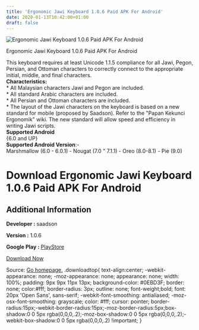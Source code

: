 ```yaml
---
title: 'Ergonomic Jawi Keyboard 1.0.6 Paid APK For Android'
date: 2020-01-13T10:42:00+01:00
draft: false
---
```


![Ergonomic Jawi Keyboard 1.0.6 Paid APK For Android](https://i1.wp.com/apkhome.net/wp-content/uploads/2020/01/Ergonomic-Jawi-Keyboard-1.0.6-Paid.png "Ergonomic Jawi Keyboard 1.0.6 Paid APK For Android")

  

Ergonomic Jawi Keyboard 1.0.6 Paid APK For Android

This keyboard requires at least Unicode 1.1.5 compliance for all Jawi, Pegon, Persian, and Ottoman characters to correctly connect to the appropriate initial, middle, and final characters.  
**Characteristics:**  
\* All Malaysian characters Jawi and Pegon are included.  
\* All standard Arabic characters are included.  
\* All Persian and Ottoman characters are included.  
\* The layout of the Jawi characters on the keyboard is based on a new standard for mobile (proposed by Saadson). Refer to the "Papan Kekunci Ergonomik" wiki. The new standard will allow speed and efficiency in writing Jawi scripts.  
**Supported Android**  
{6.0 and UP}  
**Supported Android Version**:-  
Marshmallow (6.0 - 6.0.1) - Nougat (7.0 " 7.1.1) - Oreo (8.0-8.1) - Pie (9.0)

Download Ergonomic Jawi Keyboard 1.0.6 Paid APK For Android
===========================================================

Additional Information
----------------------

**Developer :** saadson

**Version :** 1.0.6

**Google Play :** [PlayStore](https://play.google.com/store/apps/details?id=my.saadson.keyboardjawi)

  

[Download Now](https://store4app.co/post/ergonomic-jawi-keyboard-1-0-6-paid-apk-for-android_1578849980)

  
Source: [Go homepage.](https://store4app.co/post/ergonomic-jawi-keyboard-1-0-6-paid-apk-for-android_1578849980) .downloadtop{ text-align:center; -webkit-appearance: none; -moz-appearance: none; appearance: none; width: 100%; padding: 9px 9px 11px 13px; background-color: #0EBD3F; border: none; color:#fff; border-radius: 3px; outline: none; font-weight;bold; font: 20px 'Open Sans', sans-serif; -webkit-font-smoothing: antialiased; -moz-osx-font-smoothing: grayscale; color: #fff; cursor: pointer; border-radius:15px;-webkit-border-radius:15px;-moz-border-radius:5px;box-shadow:0 0 5px rgba(0,0,0,.2);-moz-box-shadow:0 0 5px rgba(0,0,0,.2);-webkit-box-shadow:0 0 5px rgba(0,0,0,.2) !important; }